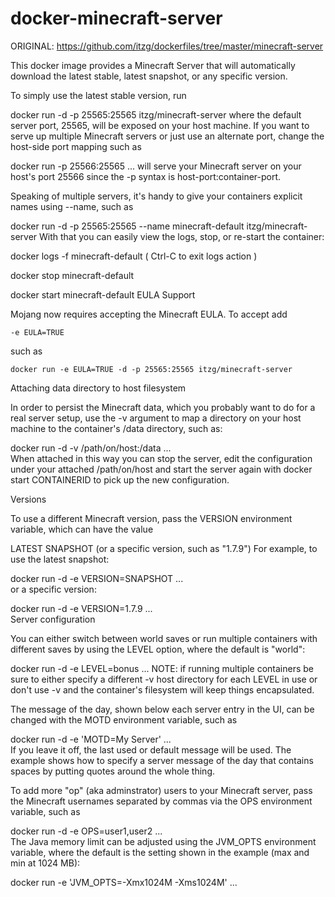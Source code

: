 docker-minecraft-server
=======================
ORIGINAL: https://github.com/itzg/dockerfiles/tree/master/minecraft-server

This docker image provides a Minecraft Server that will automatically download the latest stable, latest snapshot, or any specific version.

To simply use the latest stable version, run

docker run -d -p 25565:25565 itzg/minecraft-server
where the default server port, 25565, will be exposed on your host machine. If you want to serve up multiple Minecraft servers or just use an alternate port, change the host-side port mapping such as

docker run -p 25566:25565 ...
will serve your Minecraft server on your host's port 25566 since the -p syntax is host-port:container-port.

Speaking of multiple servers, it's handy to give your containers explicit names using --name, such as

docker run -d -p 25565:25565 --name minecraft-default itzg/minecraft-server
With that you can easily view the logs, stop, or re-start the container:

docker logs -f minecraft-default
    ( Ctrl-C to exit logs action )

docker stop minecraft-default

docker start minecraft-default
EULA Support

Mojang now requires accepting the Minecraft EULA. To accept add

    -e EULA=TRUE
such as

    docker run -e EULA=TRUE -d -p 25565:25565 itzg/minecraft-server                                                         
Attaching data directory to host filesystem

In order to persist the Minecraft data, which you probably want to do for a real server setup, use the -v argument to map a directory on your host machine to the container's /data directory, such as:

docker run -d -v /path/on/host:/data ...                         
When attached in this way you can stop the server, edit the configuration under your attached /path/on/host and start the server again with docker start CONTAINERID to pick up the new configuration.

Versions

To use a different Minecraft version, pass the VERSION environment variable, which can have the value

LATEST
SNAPSHOT
(or a specific version, such as "1.7.9")
For example, to use the latest snapshot:

docker run -d -e VERSION=SNAPSHOT ...                                                                                       
or a specific version:

docker run -d -e VERSION=1.7.9 ...                                                                                          
Server configuration

You can either switch between world saves or run multiple containers with different saves by using the LEVEL option, where the default is "world":

docker run -d -e LEVEL=bonus ...
NOTE: if running multiple containers be sure to either specify a different -v host directory for each LEVEL in use or don't use -v and the container's filesystem will keep things encapsulated.

The message of the day, shown below each server entry in the UI, can be changed with the MOTD environment variable, such as

docker run -d -e 'MOTD=My Server' ...                                                            
If you leave it off, the last used or default message will be used. The example shows how to specify a server message of the day that contains spaces by putting quotes around the whole thing.

To add more "op" (aka adminstrator) users to your Minecraft server, pass the Minecraft usernames separated by commas via the OPS environment variable, such as

docker run -d -e OPS=user1,user2 ...                                                                                                     
The Java memory limit can be adjusted using the JVM_OPTS environment variable, where the default is the setting shown in the example (max and min at 1024 MB):

docker run -e 'JVM_OPTS=-Xmx1024M -Xms1024M' ...
